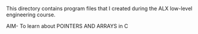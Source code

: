 This directory contains program files that I created during the ALX low-level engineering course.

AIM- To learn about POINTERS AND ARRAYS in C 
